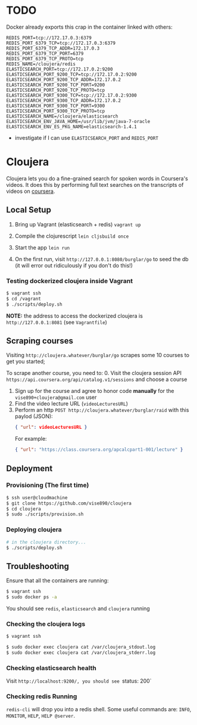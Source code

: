 # TODO
Docker already exports this crap in the container linked with others:
```
REDIS_PORT=tcp://172.17.0.3:6379
REDIS_PORT_6379_TCP=tcp://172.17.0.3:6379
REDIS_PORT_6379_TCP_ADDR=172.17.0.3
REDIS_PORT_6379_TCP_PORT=6379
REDIS_PORT_6379_TCP_PROTO=tcp
REDIS_NAME=/cloujera/redis
ELASTICSEARCH_PORT=tcp://172.17.0.2:9200
ELASTICSEARCH_PORT_9200_TCP=tcp://172.17.0.2:9200
ELASTICSEARCH_PORT_9200_TCP_ADDR=172.17.0.2
ELASTICSEARCH_PORT_9200_TCP_PORT=9200
ELASTICSEARCH_PORT_9200_TCP_PROTO=tcp
ELASTICSEARCH_PORT_9300_TCP=tcp://172.17.0.2:9300
ELASTICSEARCH_PORT_9300_TCP_ADDR=172.17.0.2
ELASTICSEARCH_PORT_9300_TCP_PORT=9300
ELASTICSEARCH_PORT_9300_TCP_PROTO=tcp
ELASTICSEARCH_NAME=/cloujera/elasticsearch
ELASTICSEARCH_ENV_JAVA_HOME=/usr/lib/jvm/java-7-oracle
ELASTICSEARCH_ENV_ES_PKG_NAME=elasticsearch-1.4.1
```
- investigate if I can use `ELASTICSEARCH_PORT` and `REDIS_PORT`

# Cloujera

Cloujera lets you do a fine-grained search for spoken words in Coursera's
videos. It does this by performing full text searches on the transcripts of
videos on [coursera](http://coursera.org).


## Local Setup

1. Bring up Vagrant (elasticsearch + redis)
   `vagrant up`

2. Compile the clojurescript
   `lein cljsbuild once`

3. Start the app
   `lein run`

4. On the first run, visit `http://127.0.0.1:8080/burglar/go` to seed the db
   (it will error out ridiculously if you don't do this!)


### Testing dockerized cloujera inside Vagrant
```bash
$ vagrant ssh
$ cd /vagrant
$ ./scripts/deploy.sh
```

**NOTE:** the address to access the dockerized cloujera is
`http://127.0.0.1:8081` (see `Vagrantfile`)


## Scraping courses

Visiting `http://cloujera.whatever/burglar/go` scrapes some 10 courses to get
you started;

To scrape another course, you need to:
0. Visit the cloujera session API
   `https://api.coursera.org/api/catalog.v1/sessions` and choose a course
1. Sign up for the course and agree to honor code **manually** for the
   `vise890+cloujera@gmail.com` user
3. Find the video lecture URL (`videoLecturesURL`)
2. Perform an http `POST http://cloujera.whatever/burglar/raid` with this
   paylod (JSON):
   ```json
   { "url": videoLecturesURL }
   ```
   For example:
   ```json
   { "url": "https://class.coursera.org/apcalcpart1-001/lecture" }
   ```


## Deployment

### Provisioning (The first time)
```bash
$ ssh user@cloudmachine
$ git clone https://github.com/vise890/cloujera
$ cd cloujera
$ sudo ./scripts/provision.sh
```


### Deploying cloujera

```bash
# in the cloujera directory...
$ ./scripts/deploy.sh
```


## Troubleshooting

Ensure that all the containers are running:
```bash
$ vagrant ssh
$ sudo docker ps -a
```
You should see `redis`, `elasticsearch` and `cloujera` running


### Checking the cloujera logs

```bash
$ vagrant ssh

$ sudo docker exec cloujera cat /var/cloujera_stdout.log
$ sudo docker exec cloujera cat /var/cloujera_stderr.log
```

### Checking elasticsearch health

Visit `http://localhost:9200/, you should see `status: 200`


### Checking redis Running

`redis-cli` will drop you into a redis shell. Some useful commands are:
`INFO`, `MONITOR`, `HELP`, `HELP @server`.
